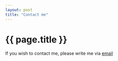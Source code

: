 ```yaml
---
layout: post
title: "Contact me"
---
```


<h1 class="title is-size-2">{{ page.title }}</h1>

<p class="m-b-1-25">If you wish to contact me, please write me via <a href="mailto:cv@thinkjanis.com">email</a> <a href="https://www.linkedin.com/in/{{ site.handle }}" target="_blank">
          <span class="icon is-medium">
            <i class="fa fa-lg fa-linkedin"></i>
          </span>
        </a>
</p>

<!--<form action="https://formspree.io/f/mgerwzoo" method="POST">

  <div class="field">
    <div class="control has-icons-left">
      <input name="name" class="input is-medium-mobile" type="text" placeholder="Your name">
      <span class="icon is-small is-left">
        <i class="fa fa-user"></i>
      </span>
    </div>
  </div>

  <div class="field">
    <div class="control has-icons-left">
      <input name="_replyto" class="input" type="email" placeholder="Your email">
      <span class="icon is-small is-left">
        <i class="fa fa-envelope"></i>
      </span>
    </div>
  </div>

  <div class="field">
    <div class="control">
      <textarea name="message" class="textarea" placeholder="Your message"></textarea>
    </div>
  </div>

  <div class="field">
    <div class="control">
      <button class="button is-primary">Submit</button>
    </div>
  </div>

</form>-->
